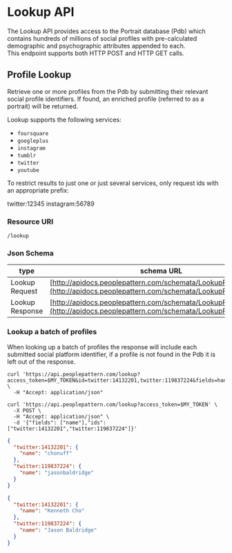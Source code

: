 # Lookup API

The Lookup API provides access to the Portrait database (Pdb) which contains
hundreds of millions of social profiles with pre-calculated demographic and psychographic attributes appended to each.  
This endpoint supports both HTTP POST and HTTP GET calls.


## Profile Lookup

Retrieve one or more profiles from the Pdb by submitting their relevant social profile identifiers.  If found, an enriched profile (referred to as a portrait) will be returned.

Lookup supports the following services:

- `foursquare`
- `googleplus`
- `instagram`
- `tumblr`
- `twitter`
- `youtube`

To restrict results to just one or just several services, only request ids with an appropriate prefix:

  twitter:12345
  instagram:56789

### Resource URI

`/lookup`

### Json Schema

type                  | schema URL
----------------------|-----------
Lookup Request        | [http://apidocs.peoplepattern.com/schemata/LookupRequest.json](http://apidocs.peoplepattern.com/schemata/LookupRequest.json)
Lookup Response        | [http://apidocs.peoplepattern.com/schemata/LookupResponse.json](http://apidocs.peoplepattern.com/schemata/LookupResponse.json)

### Lookup a batch of profiles

When looking up a batch of profiles the response will include each submitted social platform identifier, if a profile is not found in the Pdb it is left out of the response.

```shell
curl 'https://api.peoplepattern.com/lookup?access_token=$MY_TOKEN&id=twitter:14132201,twitter:119837224&fields=handle' \
  -H "Accept: application/json"

curl 'https://api.peoplepattern.com/lookup?access_token=$MY_TOKEN' \
  -X POST \
  -H "Accept: application/json" \
  -d '{"fields": ["name"],"ids": ["twitter:14132201","twitter:119837224"]}'
```

```json
{
  "twitter:14132201": {
    "name": "chonuff"
  },
  "twitter:119837224": {
    "name": "jasonbaldridge"
  }
}

{
  "twitter:14132201": {
    "name": "Kenneth Cho"
  },
  "twitter:119837224": {
    "name": "Jason Baldridge"
  }
}
```
